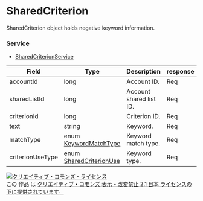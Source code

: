 # SharedCriterion
SharedCriterion object holds negative keyword information.

### Service
+ [SharedCriterionService](../services/SharedCriterionService.md)

| Field | Type | Description | response | get | add | set | remove |
|---|---|---|---|---|---|---|---|
| accountId | long | Account ID. | Req | - | - | - | - |
| sharedListId | long | Account shared list ID. | Req | - | Requirement | - | Requirement|
| criterionId | long | Criterion ID. | Req | - | - | - | Requirement |
| text | string | Keyword. | Req | - | Requirement | - | - | 
| matchType | enum<br> [KeywordMatchType](../data/KeywordMatchType.md) | Keyword match type. |Req | - | Requirement | - | - |
| criterionUseType | enum<br> [SharedCriterionUse](../data/SharedCriterionUse.md) | Keyword type. | Req | - | - | - | - |

<a rel="license" href="http://creativecommons.org/licenses/by-nd/2.1/jp/"><img alt="クリエイティブ・コモンズ・ライセンス" style="border-width:0" src="https://i.creativecommons.org/l/by-nd/2.1/jp/88x31.png" /></a><br />この 作品 は <a rel="license" href="http://creativecommons.org/licenses/by-nd/2.1/jp/">クリエイティブ・コモンズ 表示 - 改変禁止 2.1 日本 ライセンスの下に提供されています。</a>
